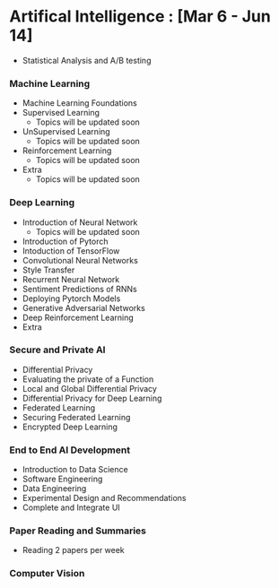 # Artifical Intelligence : [Mar 6 - Jun 14]

- Statistical Analysis and A/B testing

### Machine Learning

- Machine Learning Foundations
- Supervised Learning
    - Topics will be updated soon
- UnSupervised Learning
    - Topics will be updated soon
- Reinforcement Learning
    - Topics will be updated soon
- Extra
    - Topics will be updated soon
    


### Deep Learning
- Introduction of Neural Network
   - Topics will be updated soon
- Introduction of Pytorch
- Intoduction of TensorFlow
- Convolutional Neural Networks
- Style Transfer
- Recurrent Neural Network
- Sentiment Predictions of RNNs
- Deploying Pytorch Models
- Generative Adversarial Networks
- Deep Reinforcement Learning
- Extra

### Secure and Private AI

- Differential Privacy
- Evaluating the private of a Function
- Local and Global Differential Privacy
- Differential Privacy for Deep Learning
- Federated Learning
- Securing Federated Learning
- Encrypted Deep Learning

### End to End AI Development

- Introduction to Data Science
- Software Engineering
- Data Engineering
- Experimental Design and Recommendations
- Complete and Integrate UI

### Paper Reading and Summaries

- Reading 2 papers per week


### Computer Vision
